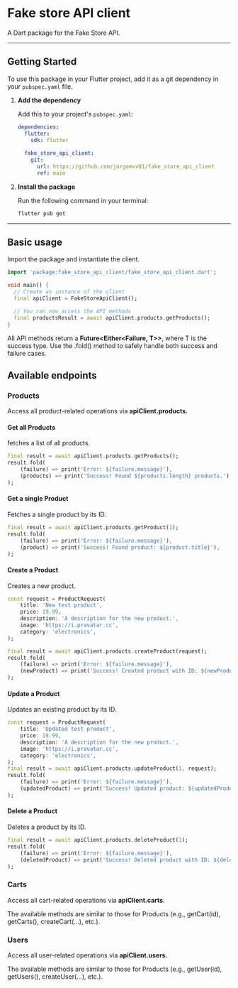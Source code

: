 # Fake store API client

A Dart package for the Fake Store API.

---

## Getting Started

To use this package in your Flutter project, add it as a git dependency in your `pubspec.yaml` file.

1.  **Add the dependency**

    Add this to your project's `pubspec.yaml`:

    ```yaml
    dependencies:
      flutter:
        sdk: flutter
      
      fake_store_api_client:
        git:
          url: https://github.com/jorgemvv01/fake_store_api_client
          ref: main
    ```

2.  **Install the package**

    Run the following command in your terminal:
    ```bash
    flutter pub get
    ```

---

## Basic usage

Import the package and instantiate the client.

```dart
import 'package:fake_store_api_client/fake_store_api_client.dart';

void main() {
  // Create an instance of the client
  final apiClient = FakeStoreApiClient();

  // You can now access the API methods
  final productsResult = await apiClient.products.getProducts();
}
```

All API methods return a **Future<Either<Failure, T>>**, where T is the success type. Use the .fold() method to safely handle both success and failure cases.

## Available endpoints

### Products

Access all product-related operations via **apiClient.products.**

#### Get all Products
fetches a list of all products.
``` dart
final result = await apiClient.products.getProducts();
result.fold(
    (failure) => print('Error: ${failure.message}'),
    (products) => print('Success! Found ${products.length} products.'),
);
```

#### Get a single Product
Fetches a single product by its ID.
``` dart
final result = await apiClient.products.getProduct(1);
result.fold(
    (failure) => print('Error: ${failure.message}'),
    (product) => print('Success! Found product: ${product.title}'),
);
```

#### Create a Product
Creates a new product.
``` dart
const request = ProductRequest(
    title: 'New test product',
    price: 19.99,
    description: 'A description for the new product.',
    image: 'https://i.pravatar.cc',
    category: 'electronics',
);

final result = await apiClient.products.createProduct(request);
result.fold(
    (failure) => print('Error: ${failure.message}'),
    (newProduct) => print('Success! Created product with ID: ${newProduct.id}'),
);
```

#### Update a Product
Updates an existing product by its ID.
``` dart
const request = ProductRequest(
    title: 'Updated test product',
    price: 19.99,
    description: 'A description for the new product.',
    image: 'https://i.pravatar.cc',
    category: 'electronics',
);
final result = await apiClient.products.updateProduct(1, request);
result.fold(
    (failure) => print('Error: ${failure.message}'),
    (updatedProduct) => print('Success! Updated product: ${updatedProduct.title}'),
);
```

#### Delete a Product
Deletes a product by its ID.
``` dart
final result = await apiClient.products.deleteProduct(1);
result.fold(
    (failure) => print('Error: ${failure.message}'),
    (deletedProduct) => print('Success! Deleted product with ID: ${deletedProduct.id}'),
);
```


### Carts

Access all cart-related operations via **apiClient.carts.**

The available methods are similar to those for Products (e.g., getCart(id), getCarts(), createCart(...), etc.).

### Users

Access all user-related operations via **apiClient.users.**

The available methods are similar to those for Products (e.g., getUser(id), getUsers(), createUser(...), etc.).